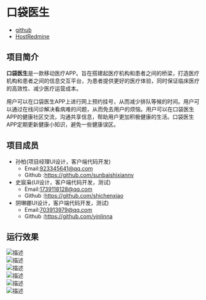 # 口袋医生  
* [github](https://github.com/shichenxiao/pocket-doctor) 
* [HostRedmine](http://www.hostedredmine.com/projects/h5556565565555)   
## 项目简介  
  
**口袋医生**是一款移动医疗APP。旨在搭建起医疗机构和患者之间的桥梁，打造医疗机构和患者之间的信息交互平台，为患者提供更好的医疗体验，同时保证临床医疗的高效性、减少医疗运营成本。  

用户可以在口袋医生APP上进行网上预约挂号，从而减少排队等候的时间。用户可以通过在线问诊解决看病难的问题，从而免去用户的烦恼。用户可以在口袋医生APP的健康社区交流，沟通共享信息，帮助用户更加积极健康的生活。口袋医生APP定期更新健康小知识，避免一些健康误区。  
## 项目成员
* 孙柏(项目经理UI设计，客户端代码开发)  
  * Email:923345641@qq.com 
  * Github :https://github.com/sunbaishixiannv 
* 史宸枭(UI设计，客户端代码开发，测试)  
  * Email:1739118128@qq.com 
  * Github :https://github.com/shichenxiao
* 阴琳娜UI设计，客户端代码开发，测试)  
  * Email:703913979@qq.com
  * Github :https://github.com/yinlinna  
## 运行效果  
![](./img/10.jpg=100x100 '描述')  
![](./img/9.jpg '描述')  
![](./img/7.jpg '描述')  
![](./img/4.jpg '描述')  
![](./img/2.jpg '描述')  
![](./img/1.jpg '描述')





